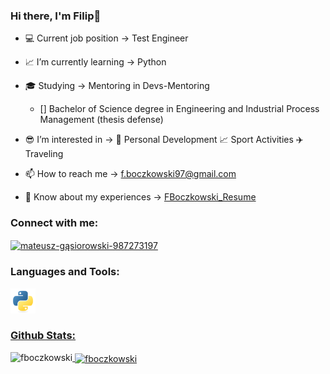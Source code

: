 ### Hi there, I'm  Filip👋


- 💻 Current job position -> Test Engineer
- 📈 I’m currently learning -> Python
- 🎓 Studying -> Mentoring in Devs-Mentoring
  - [] Bachelor of Science degree in Engineering and Industrial Process Management (thesis defense)
  
- 😎 I’m interested in -> 📕 Personal Development 📈 Sport Activities :airplane: Traveling

- 📫 How to reach me ->  f.boczkowski97@gmail.com
- 📄 Know about my experiences -> [FBoczkowski_Resume](https://github.com/FBoczkowski/FBoczkowski_Resume/blob/main/Filip_Boczkowski_CV.pdf)

<h3 align="left">Connect with me:</h3>

<p align="left">
<a href="https://www.linkedin.com/in/filip-boczkowski-7384261b3/" target="blank"><img align="center" src="https://raw.githubusercontent.com/rahuldkjain/github-profile-readme-generator/master/src/images/icons/Social/linked-in-alt.svg" alt="mateusz-gąsiorowski-987273197" height="30" width="40" /></a>
</p>

<h3 align="left">Languages and Tools:</h3>

<p align="left">
   <a href="https://www.python.org" target="_blank" rel="noreferrer"> 
    <img src="https://raw.githubusercontent.com/devicons/devicon/master/icons/python/python-original.svg" alt="python" width="40" height="40"/>
</p>

<h3 align="left">Github Stats:</h3>
<p><img align="left" src="https://github-readme-stats.vercel.app/api/top-langs?username=fboczkowski&show_icons=true&locale=en&layout=compact" alt="fboczkowski" /></p>

<p>&nbsp;<img align="center" src="https://github-readme-stats.vercel.app/api?username=fboczkowski&show_icons=true&locale=en" alt="fboczkowski" /></p>
